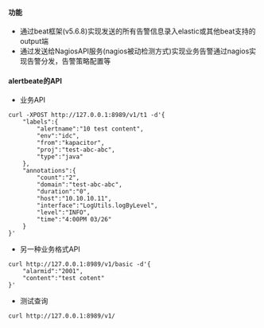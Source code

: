 #### 功能
- 通过beat框架(v5.6.8)实现发送的所有告警信息录入elastic或其他beat支持的output端
- 通过发送给NagiosAPI服务(nagios被动检测方式)实现业务告警通过nagios实现告警分发，告警策略配置等

#### alertbeate的API

- 业务API
```
curl -XPOST http://127.0.0.1:8989/v1/t1 -d'{
	"labels":{	   
		"alertname":"10 test content",
		"env":"idc",
		"from":"kapacitor",	
		"proj":"test-abc-abc",	
		"type":"java"
	},
	"annotations":{
		"count":"2",
		"domain":"test-abc-abc",
		"duration":"0",
		"host":"10.10.10.11",
		"interface":"LogUtils.logByLevel",
		"level":"INFO",
		"time":"4:00PM 03/26"
	}
}'
```

- 另一种业务格式API
```
curl http://127.0.0.1:8989/v1/basic -d'{
	"alarmid":"2001",
	"content":"test cotent"
}'
```

- 测试查询
```
curl http://127.0.0.1:8989/v1/
```
